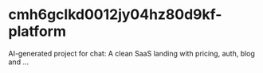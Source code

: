 # cmh6gclkd0012jy04hz80d9kf-platform
AI-generated project for chat: A clean SaaS landing with pricing, auth, blog and ...
